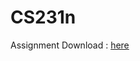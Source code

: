 # CS231n
Assignment Download : [here](https://cs231n.github.io/assignments2022/assignment1/#q1-k-nearest-neighbor-classifier)
